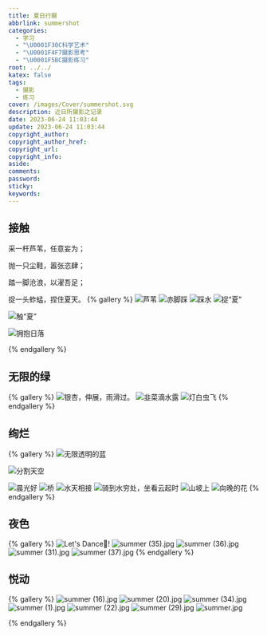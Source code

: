 ```yaml
---
title: 夏日行摄
abbrlink: summershot
categories:
  - 学习
  - "\U0001F30C科学艺术"
  - "\U0001F4F7摄影思考"
  - "\U0001F5BC️摄影练习"
root: ../../
katex: false
tags:
  - 摄影
  - 练习
cover: /images/Cover/summershot.svg
description: 近日所摄影之记录
date: 2023-06-24 11:03:44
update: 2023-06-24 11:03:44
copyright_author:
copyright_author_href:
copyright_url:
copyright_info:
aside:
comments:
password:
sticky:
keywords:
---
```


## 接触
采一杆芦苇，任意妄为；

抛一只尘鞋，嚣张恣肆；

踏一脚沧浪，以濯吾足；

捉一头蚱蜢，捏住夏天。
{% gallery %}
![芦苇](https://pic.si-on.top/2023/06/summer%20(32).jpg)
![赤脚踩](https://pic.si-on.top/2023/06/summer%20(2).jpg)
![踩水](https://pic.si-on.top/2023/06/summer%20(6).jpg)
![捉“夏”](https://pic.si-on.top/2023/06/summer%20(3).jpg)

![触“夏”](https://pic.si-on.top/2023/06/summer%20(24).jpg)

![拥抱日落](https://pic.si-on.top/2023/06/summer%20(1).jpg)

{% endgallery %}

## 无限的绿
{% gallery %}
![银杏，伸展，雨滑过。](https://pic.si-on.top/2023/06/summer%20(21).jpg)
![韭菜滴水露](https://pic.si-on.top/2023/06/summer%20(18).jpg)
![灯白虫飞](https://pic.si-on.top/2023/06/summer%20(23).jpg)
{% endgallery %}

## 绚烂
{% gallery %}
![无限透明的蓝](https://pic.si-on.top/2023/06/summer%20(28).jpg)

![分割天空](https://pic.si-on.top/2023/06/summer%20(25).jpg)

![晨光好](https://pic.si-on.top/2023/06/summer%20(12).jpg)
![桥](https://pic.si-on.top/2023/06/summer%20(11).jpg)
![水天相接](https://pic.si-on.top/2023/06/summer%20(9).jpg)
![骑到水穷处，坐看云起时](https://pic.si-on.top/2023/06/summer%20(8).jpg)
![山坡上](https://pic.si-on.top/2023/06/summer%20(14).jpg)
![向晚的花](https://pic.si-on.top/2023/06/summer%20(10).jpg)
{% endgallery %}
## 夜色
{% gallery %}
![Let's Dance💃!](https://pic.si-on.top/2023/06/summer%20(5).jpg)
![summer (35).jpg](https://pic.si-on.top/2023/06/summer%20(35).jpg)
![summer (36).jpg](https://pic.si-on.top/2023/06/summer%20(36).jpg)
![summer (31).jpg](https://pic.si-on.top/2023/06/summer%20(31).jpg)
![summer (37).jpg](https://pic.si-on.top/2023/06/summer%20(37).jpg)
{% endgallery %}
## 悦动
{% gallery %}
![summer (16).jpg](https://pic.si-on.top/2023/06/summer%20(16).jpg)
![summer (20).jpg](https://pic.si-on.top/2023/06/summer%20(20).jpg)
![summer (34).jpg](https://pic.si-on.top/2023/06/summer%20(34).jpg)
![summer (1).jpg](https://pic.si-on.top/2023/06/summer%20(1).jpg)
![summer (22).jpg](https://pic.si-on.top/2023/06/summer%20(22).jpg)
![summer (29).jpg](https://pic.si-on.top/2023/06/summer%20(29).jpg)
![summer.jpg](https://pic.si-on.top/2023/06/summer.jpg)

{% endgallery %}